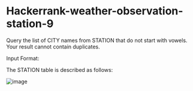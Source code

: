 # Hackerrank-weather-observation-station-9


Query the list of CITY names from STATION that do not start with vowels. Your result cannot contain duplicates.

Input Format:

The STATION table is described as follows:

![image](https://user-images.githubusercontent.com/56919626/232283474-bc4bbc3c-74e8-497f-8961-69580ee6a45c.png)
